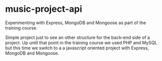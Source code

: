 # music-project-api
Experimenting with Express, MongoDB and Mongoose as part of the training course.

Simple project just to see an other structure for the back-end side of a project. Up until that point in the training course we used PHP and MySQL but this time we switch to a a javascript oriented project with Express, MongoDB and Mongoose.
